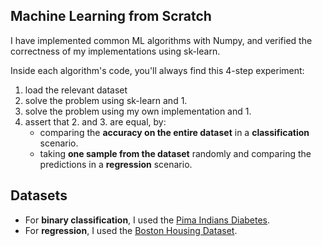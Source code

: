 
Machine Learning from Scratch
-------------

I have implemented common ML algorithms with Numpy, and verified the correctness of my implementations using sk-learn.

Inside each algorithm's code, you'll always find this 4-step experiment:   
1. load the relevant dataset
2. solve the problem using sk-learn and 1.
3. solve the problem using my own implementation and 1.
4. assert that 2. and 3. are equal, by:  
    - comparing the **accuracy on the entire dataset** in a **classification** scenario. 
    - taking **one sample from the dataset** randomly and comparing the predictions in a **regression** scenario.
    
    
Datasets
-------------

* For **binary classification**, I used the [Pima Indians Diabetes](https://www.kaggle.com/uciml/pima-indians-diabetes-database).
* For **regression**, I used the [Boston Housing Dataset](https://scikit-learn.org/stable/datasets/toy_dataset.html#boston-dataset).